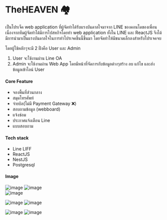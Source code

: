 # **TheHEAVEN 🏘**

เป็นโปรเจ็ค web application ที่ผู้จัดทำได้รับแรงบันดาลใจมาจาก LINE ของคอนโดของเพื่อน
เนื่องจากทีมผู้จัดทำได้มีการไปสหกิจโดยทำ web application ทั้งใน LINE และ ReactJS
จึงได้มีการนำมาเป็นแรงบันดาลใจในการทำโปรเจคชิ้นนี้ขึ้นมา โดยจัดทำให้มีขนาดเล็กลงสำหรับโปรเจคจบ

โดยผู้ใช้หลักๆจะมี 2 ฝั่งคือ User และ Admin

1. User จะใช้งานผ่าน Line OA
2. Admin จะใช้งานผ่าน Web App โดยมีหน้าที่จัดการกับข้อมูลต่างๆสร้าง ลบ แก้ไข และส่งข้อมูลเข้าไลน์ User

#### **Core Feature**

* จองพื้นที่ส่วนกลาง
* สมุดโทรศัพท์
* จ่ายบิล(ไม่มี Payment Gateway ❌)
* สอบถามข้อมูล (webboard)
* แจ้งซ่อม
* ประกาศแจ้งเตือน Line
* แบบสอบถาม

#### **Tech stack**

* Line LIFF
* ReactJS
* NestJS
* Postgresql
#### **Image**

  ![image](https://user-images.githubusercontent.com/108406986/186454722-327e9d8d-9e71-488e-ba98-83aead7f9889.png)
  ![image](https://user-images.githubusercontent.com/108406986/186328050-e7ec069f-994f-4ca6-8a13-d1ec44eed792.png)  
  ![image](https://user-images.githubusercontent.com/108406986/188905286-f2ad3cba-f38d-4899-bd45-ed3c16358436.png)
  
  ![image](https://user-images.githubusercontent.com/108406986/188908724-b1075d44-ad8d-452a-8cc7-c6d56387d849.png)
  ![image](https://user-images.githubusercontent.com/108406986/188906372-220812d8-8394-46bf-b253-4c6a7c28151a.png)

  ![image](https://user-images.githubusercontent.com/108406986/188908119-442e8474-59c4-4b36-b4a2-e129c8524dd8.png)
  ![image](https://user-images.githubusercontent.com/108406986/188908198-06cdd9f6-3808-4fca-beef-8313cd762577.png)

